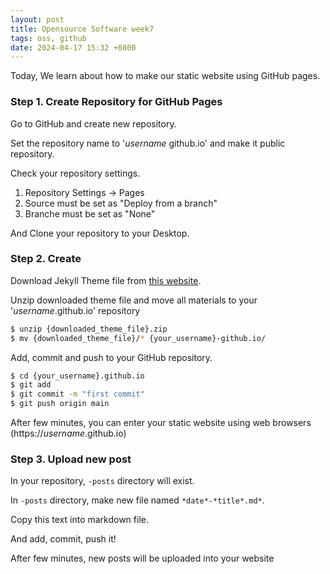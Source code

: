 ```yaml
---
layout: post
title: Opensource Software week7
tags: oss, github 
date: 2024-04-17 15:32 +0800
---
```


Today, We learn about how to make our static website using GitHub pages.

### Step 1. Create Repository for GitHub Pages

Go to GitHub and create new repository.

Set the repository name to '*username* github.io' and make it public repository.

Check your repository settings.
1. Repository Settings -> Pages
2. Source must be set as "Deploy from a branch"
3. Branche must be set as "None"

And Clone your repository to your Desktop.

### Step 2. Create

Download Jekyll Theme file from [this website](http://jekyllthemes.org).

Unzip downloaded theme file and move all materials to your '*username*.github.io' repository

```bash
$ unzip {downloaded_theme_file}.zip
$ mv {downloaded_theme_file}/* {your_username}-github.io/
```

Add, commit and push to your GitHub repository.

```bash
$ cd {your_username}.github.io
$ git add
$ git commit -m "first commit"
$ git push origin main
```

After few minutes, you can enter your static website using web browsers (https://*username*.github.io)


### Step 3. Upload new post
In your repository, `-posts` directory will exist.

In `-posts` directory, make new file named `*date*-*title*.md*`.

Copy this text into markdown file.

And add, commit, push it!

After few minutes, new posts will be uploaded into your website
